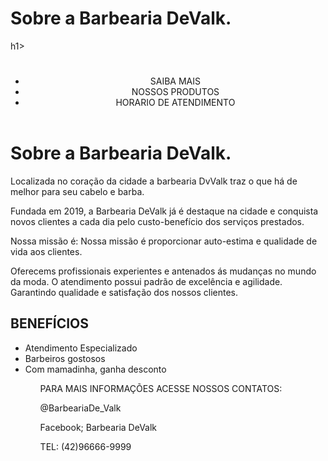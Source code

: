 <DOCTYPE html>
<html lang="pt-br">
<head>
<meta charset= "UTF-8">
<title> Sobre a Barbearia DeValk. </title>
<link rel="stylesheet" href="style.css">
</head>
<body>
  <h1>Sobre a Barbearia DeValk. </h1>h1>
<header>
  <h1> </h1>
  <ul>
    <li> SAIBA MAIS </li>
    <li> NOSSOS PRODUTOS </li>
    <li> HORARIO DE ATENDIMENTO </li>
  </ul>
</header>

<body>
  <h1> Sobre a Barbearia DeValk. </h1>
</body>

<p class = "paragrafo-1">Localizada no coração da cidade a barbearia DvValk traz o que há de melhor para seu cabelo e barba. </p>
<p class = "paragrafo-1">Fundada em 2019, a Barbearia DeValk já é destaque na cidade e conquista novos clientes a cada dia pelo 
  custo-benefício dos serviços prestados.</p>
  <p class = "paragrafo-1">Nossa missão é: Nossa missão é proporcionar auto-estima e qualidade de vida aos clientes.</p>
  <p class = "paragrafo-1">Oferecems profissionais experientes e antenados ás mudanças no mundo da moda.
    O atendimento possui padrão de excelência e agilidade.
  Garantindo qualidade e satisfação dos nossos clientes. </p>

  <h2 class = "subtitulo-1">BENEFÍCIOS</h2>

<ul class = "listas">
<li>Atendimento Especializado</li>
<li>Barbeiros gostosos</li>
<li>Com mamadinha, ganha desconto</li>
  <ul>
    
<footer> 
<p> PARA MAIS INFORMAÇÕES ACESSE NOSSOS CONTATOS: </p>
<P>@BarbeariaDe_Valk</P>
<P>Facebook; Barbearia DeValk</P>
<p> TEL: (42)96666-9999</p>



                                            

                                                
